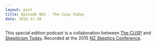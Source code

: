 ```yaml
---
layout: post
title: Episode 001 - The Cusp Today
date: 2015-11-30
---
```


This special edition podcast is a collaboration between [The CUSP](http://thecusp.org.nz/) and [Skepticism Today](http://skepticism.today/). Recorded at the 2015 [NZ Skeptics Conference](http://conference.skeptics.nz/).
